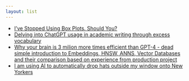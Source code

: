 ```yaml
---
layout: list
---
```


 - [I’ve Stopped Using Box Plots. Should You?](https://nightingaledvs.com/ive-stopped-using-box-plots-should-you/)
 - [Delving into ChatGPT usage in academic writing through excess vocabulary](https://arxiv.org/abs/2406.07016)
 - [Why your brain is 3 milion more times efficient than GPT-4 - dead simple introduction to Embeddings, HNSW, ANNS, Vector Databases and their comparison based on experience from production project](https://grski.pl/vdb)
 - [I am using AI to automatically drop hats outside my window onto New Yorkers](https://dropofahat.zone/)
